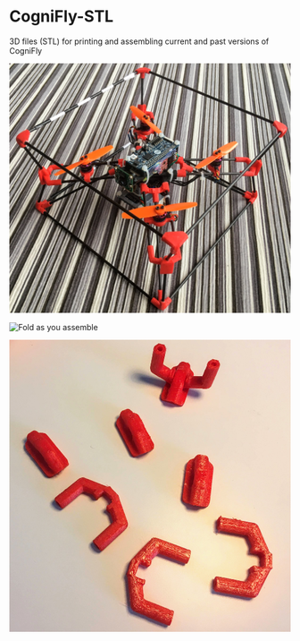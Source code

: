 # CogniFly-STL
3D files (STL) for printing and assembling current and past versions of CogniFly

![CogniFly](imgs/CogniFly.jpg "CogniFly")


![Fold as you assemble](imgs/folding_as_you_assemble.png "Fold as you assemble")


![Squeeze and fit](imgs/squeeze_and_fit.jpg "Squeeze and fit")
